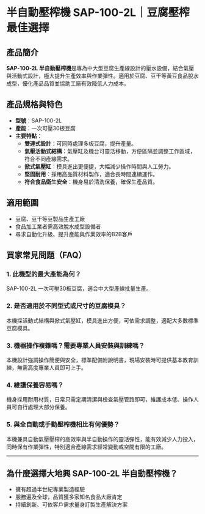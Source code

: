 # 半自動壓榨機 SAP-100-2L｜豆腐壓榨最佳選擇

## 產品簡介
**SAP-100-2L 半自動壓榨機**是專為中大型豆腐生產線設計的壓水設備，結合氣壓與活動式設計，極大提升生產效率與作業彈性。適用於豆腐、豆干等黃豆食品脫水成型，優化產品品質並協助工廠有效降低人力成本。

## 產品規格與特色

- **型號**：SAP-100-2L
- **產能**：一次可壓30板豆腐
- **主要特點**：
    - **雙連式設計**：可同時處理多板豆腐，提升產量。
    - **氣壓活動式結構**：氣壓缸及機台可靈活移動，方便區隔並調整工作區域，符合不同產線需求。
    - **掀式氣壓缸**：模具進出更便捷，大幅減少操作時間與人工勞力。
    - **堅固耐用**：採用高品質材料製作，適合長時間連續運作。
    - **符合食品衛生安全**：機身易於清洗保養，確保生產品質。

## 適用範圍

- 豆腐、豆干等豆製品生產工廠
- 食品加工業者需高效脫水成型設備者
- 尋求自動化升級、提升產能與作業效率的B2B客戶

## 買家常見問題（FAQ）

### 1. 此機型的最大產能為何？
SAP-100-2L 一次可壓30板豆腐，適合中大型產線批量生產。

### 2. 是否適用於不同型式或尺寸的豆腐模具？
本機採活動式結構與掀式氣壓缸，模具進出方便，可依需求調整，適配大多數標準豆腐模具。

### 3. 機器操作複雜嗎？需要專業人員安裝與訓練嗎？
本機設計強調操作簡便與安全，標準配備附說明書，現場安裝時可提供基本教育訓練，無需高度專業人員即可上手。

### 4. 維護保養容易嗎？
機身採用耐用材質，日常只需定期清潔與檢查氣壓管路即可，維護成本低、操作人員可自行處理大部分保養。

### 5. 與全自動或手動壓榨機相比有何優勢？
本機兼具自動氣壓壓榨的高效率與半自動操作的靈活彈性，能有效減少人力投入，同時保有作業彈性，特別適合產線需求經常變動或空間有限的工廠。

---

## 為什麼選擇大地興 SAP-100-2L 半自動壓榨機？

- 擁有超過半世紀專業製造經驗
- 服務遍及全球，品質獲多家知名食品大廠肯定
- 持續創新、可依客戶需求量身訂製生產解決方案